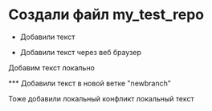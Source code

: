 # Создали файл my_test_repo


* Добавили текст

* Добавили текст через веб браузер

Добавим текст локально

*** Добавили текст в новой ветке "newbranch"

Тоже добавили локальный конфликт локальный текст
